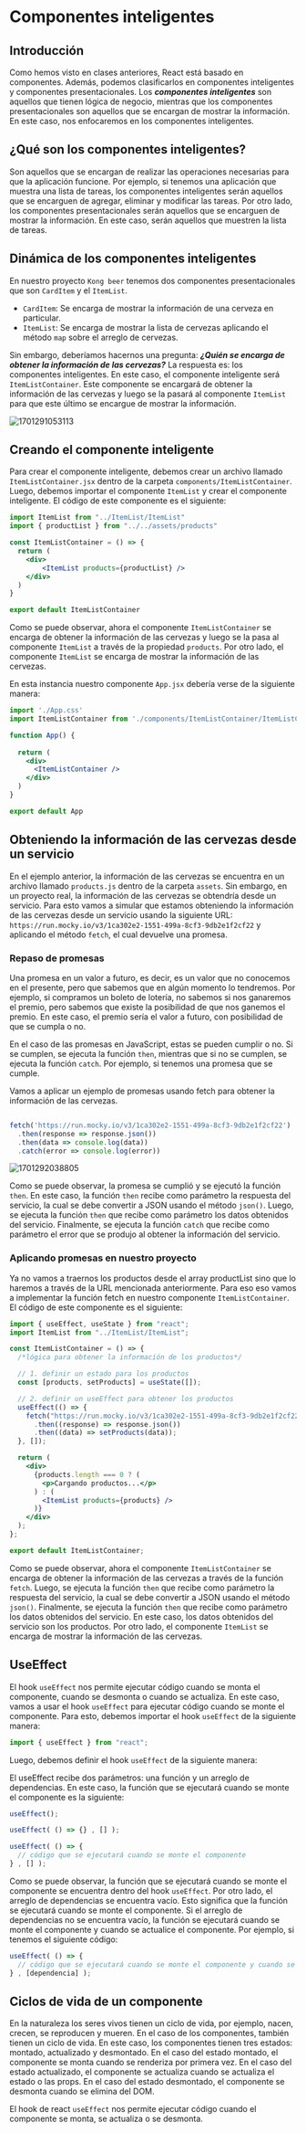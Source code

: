# Componentes inteligentes

## Introducción
Como hemos visto en clases anteriores, React está basado en componentes. Además, podemos clasificarlos en componentes inteligentes y componentes presentacionales. Los ***componentes inteligentes*** son aquellos que tienen lógica de negocio, mientras que los componentes presentacionales son aquellos que se encargan de mostrar la información. En este caso, nos enfocaremos en los componentes inteligentes.


## ¿Qué son los componentes inteligentes?

Son aquellos que se encargan de realizar las operaciones necesarias para que la aplicación funcione. Por ejemplo, si tenemos una aplicación que muestra una lista de tareas, los componentes inteligentes serán aquellos que se encarguen de agregar, eliminar y modificar las tareas. Por otro lado, los componentes presentacionales serán aquellos que se encarguen de mostrar la información. En este caso, serán aquellos que muestren la lista de tareas.


## Dinámica de los componentes inteligentes

En nuestro proyecto `Kong beer` tenemos dos componentes presentacionales que son `CardItem` y el `ItemList`.

* `CardItem`: Se encarga de mostrar la información de una cerveza en particular.
* `ItemList`: Se encarga de mostrar la lista de cervezas aplicando el método `map` sobre el arreglo de cervezas.

Sin embargo, deberíamos hacernos una pregunta: ***¿Quién se encarga de obtener la información de las cervezas?*** La respuesta es: los componentes inteligentes. En este caso, el componente inteligente será `ItemListContainer`. Este componente se encargará de obtener la información de las cervezas y luego se la pasará al componente `ItemList` para que este último se encargue de mostrar la información.

![1701291053113](image/05-clase/1701291053113.png)


## Creando el componente inteligente

Para crear el componente inteligente, debemos crear un archivo llamado `ItemListContainer.jsx` dentro de la carpeta `components/ItemListContainer`. Luego, debemos importar el componente `ItemList` y crear el componente inteligente. El código de este componente es el siguiente:

```jsx
import ItemList from "../ItemList/ItemList"
import { productList } from "../../assets/products"

const ItemListContainer = () => {
  return (
    <div>
        <ItemList products={productList} />
    </div>
  )
}

export default ItemListContainer
```

Como se puede observar, ahora el componente `ItemListContainer` se encarga de obtener la información de las cervezas y luego se la pasa al componente `ItemList` a través de la propiedad `products`. Por otro lado, el componente `ItemList` se encarga de mostrar la información de las cervezas.

En esta instancia nuestro componente `App.jsx` debería verse de la siguiente manera:

```jsx
import './App.css'
import ItemListContainer from './components/ItemListContainer/ItemListContainer';

function App() {
  
  return (
    <div>
      <ItemListContainer />
    </div>
  )
}

export default App
```

## Obteniendo la información de las cervezas desde un servicio

En el ejemplo anterior, la información de las cervezas se encuentra en un archivo llamado `products.js` dentro de la carpeta `assets`. Sin embargo, en un proyecto real, la información de las cervezas se obtendría desde un servicio. Para esto vamos a simular que estamos obteniendo la información de las cervezas desde un servicio usando la siguiente URL: `https://run.mocky.io/v3/1ca302e2-1551-499a-8cf3-9db2e1f2cf22` y aplicando el método `fetch`, el cual devuelve una promesa.

### Repaso de promesas

Una promesa en un valor a futuro, es decir, es un valor que no conocemos en el presente, pero que sabemos que en algún momento lo tendremos. Por ejemplo, si compramos un boleto de lotería, no sabemos si nos ganaremos el premio, pero sabemos que existe la posibilidad de que nos ganemos el premio. En este caso, el premio sería el valor a futuro, con posibilidad de que se cumpla o no.

En el caso de las promesas en JavaScript, estas se pueden cumplir o no. Si se cumplen, se ejecuta la función `then`, mientras que si no se cumplen, se ejecuta la función `catch`. Por ejemplo, si tenemos una promesa que se cumple.

Vamos a aplicar un ejemplo de promesas usando fetch para obtener la información de las cervezas. 

```js

fetch('https://run.mocky.io/v3/1ca302e2-1551-499a-8cf3-9db2e1f2cf22')
  .then(response => response.json())
  .then(data => console.log(data))
  .catch(error => console.log(error))

``` 

![1701292038805](image/05-clase/1701292038805.png)

Como se puede observar, la promesa se cumplió y se ejecutó la función `then`. En este caso, la función `then` recibe como parámetro la respuesta del servicio, la cual se debe convertir a JSON usando el método `json()`. Luego, se ejecuta la función `then` que recibe como parámetro los datos obtenidos del servicio. Finalmente, se ejecuta la función `catch` que recibe como parámetro el error que se produjo al obtener la información del servicio.


### Aplicando promesas en nuestro proyecto

Ya no vamos a traernos los productos desde el array productList sino que lo haremos a través de la URL mencionada anteriormente. Para eso eso vamos a implementar la función fetch en nuestro componente `ItemListContainer`. El código de este componente es el siguiente:

```jsx
import { useEffect, useState } from "react";
import ItemList from "../ItemList/ItemList";

const ItemListContainer = () => {
  /*lógica para obtener la información de los productos*/

  // 1. definir un estado para los productos
  const [products, setProducts] = useState([]);

  // 2. definir un useEffect para obtener los productos
  useEffect(() => {
    fetch("https://run.mocky.io/v3/1ca302e2-1551-499a-8cf3-9db2e1f2cf22")
      .then((response) => response.json())
      .then((data) => setProducts(data));
  }, []);

  return (
    <div>
      {products.length === 0 ? (
        <p>Cargando productos...</p>
      ) : (
        <ItemList products={products} />
      )}
    </div>
  );
};

export default ItemListContainer;

```

Como se puede observar, ahora el componente `ItemListContainer` se encarga de obtener la información de las cervezas a través de la función `fetch`. Luego, se ejecuta la función `then` que recibe como parámetro la respuesta del servicio, la cual se debe convertir a JSON usando el método `json()`. Finalmente, se ejecuta la función `then` que recibe como parámetro los datos obtenidos del servicio. En este caso, los datos obtenidos del servicio son los productos. Por otro lado, el componente `ItemList` se encarga de mostrar la información de las cervezas.


## UseEffect

El hook `useEffect` nos permite ejecutar código cuando se monta el componente, cuando se desmonta o cuando se actualiza. En este caso, vamos a usar el hook `useEffect` para ejecutar código cuando se monte el componente. Para esto, debemos importar el hook `useEffect` de la siguiente manera:

```jsx
import { useEffect } from "react";
```

Luego, debemos definir el hook `useEffect` de la siguiente manera:

El useEffect recibe dos parámetros: una función y un arreglo de dependencias. En este caso, la función que se ejecutará cuando se monte el componente es la siguiente:

```jsx
useEffect();
```

```jsx
useEffect( () => {} , [] );
```

```jsx
useEffect( () => {
  // código que se ejecutará cuando se monte el componente
} , [] );
```

Como se puede observar, la función que se ejecutará cuando se monte el componente se encuentra dentro del hook `useEffect`. Por otro lado, el arreglo de dependencias se encuentra vacío. Esto significa que la función se ejecutará cuando se monte el componente. Si el arreglo de dependencias no se encuentra vacío, la función se ejecutará cuando se monte el componente y cuando se actualice el componente. Por ejemplo, si tenemos el siguiente código:

```jsx
useEffect( () => {
  // código que se ejecutará cuando se monte el componente y cuando se actualice el componente
} , [dependencia] );
```


## Ciclos de vida de un componente

En la naturaleza los seres vivos tienen un ciclo de vida, por ejemplo, nacen, crecen, se reproducen y mueren. En el caso de los componentes, también tienen un ciclo de vida. En este caso, los componentes tienen tres estados: montado, actualizado y desmontado. En el caso del estado montado, el componente se monta cuando se renderiza por primera vez. En el caso del estado actualizado, el componente se actualiza cuando se actualiza el estado o las props. En el caso del estado desmontado, el componente se desmonta cuando se elimina del DOM.

El hook de react `useEffect` nos permite ejecutar código cuando el componente se monta, se actualiza o se desmonta.